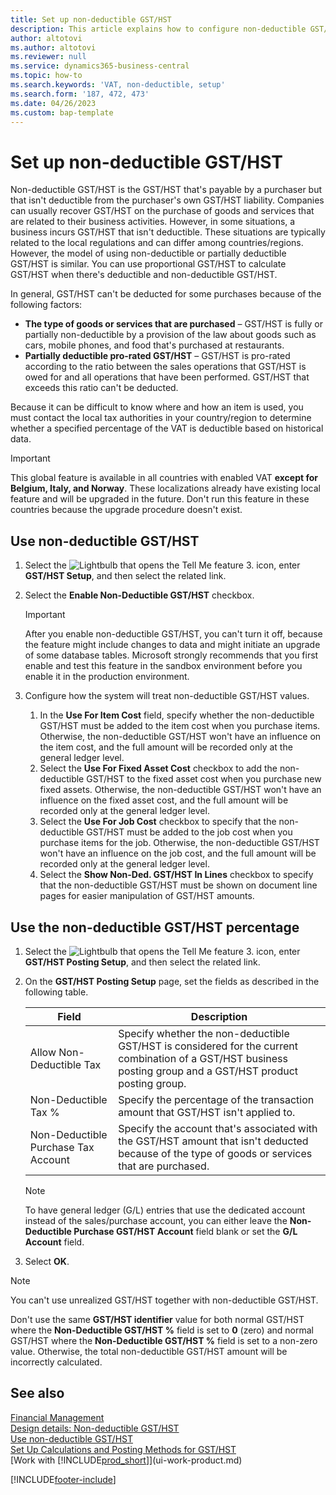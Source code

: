 ```yaml
---
title: Set up non-deductible GST/HST
description: This article explains how to configure non-deductible GST/HST in Microsoft Dynamics 365 Business Central.
author: altotovi
ms.author: altotovi
ms.reviewer: null
ms.service: dynamics365-business-central
ms.topic: how-to
ms.search.keywords: 'VAT, non-deductible, setup'
ms.search.form: '187, 472, 473'
ms.date: 04/26/2023
ms.custom: bap-template
---
```


# Set up non-deductible GST/HST

Non-deductible GST/HST is the GST/HST that's payable by a purchaser but that isn't deductible from the purchaser's own GST/HST liability. Companies can usually recover GST/HST on the purchase of goods and services that are related to their business activities. However, in some situations, a business incurs GST/HST that isn't deductible. These situations are typically related to the local regulations and can differ among countries/regions. However, the model of using non-deductible or partially deductible GST/HST is similar. You can use proportional GST/HST to calculate GST/HST when there's deductible and non-deductible GST/HST.

In general, GST/HST can't be deducted for some purchases because of the following factors:

- **The type of goods or services that are purchased** – GST/HST is fully or partially non-deductible by a provision of the law about goods such as cars, mobile phones, and food that's purchased at restaurants.
- **Partially deductible pro-rated GST/HST** – GST/HST is pro-rated according to the ratio between the sales operations that GST/HST is owed for and all operations that have been performed. GST/HST that exceeds this ratio can't be deducted.

Because it can be difficult to know where and how an item is used, you must contact the local tax authorities in your country/region to determine whether a specified percentage of the VAT is deductible based on historical data. 

> [!IMPORTANT]
> This global feature is available in all countries with enabled VAT **except for Belgium, Italy, and Norway**. These localizations already have existing local feature and will be upgraded in the future. Don't run this feature in these countries because the upgrade procedure doesn't exist.

## Use non-deductible GST/HST

1. Select the ![Lightbulb that opens the Tell Me feature 3.](media/ui-search/search_small.png "Tell me what you want to do") icon, enter **GST/HST Setup**, and then select the related link.
2. Select the **Enable Non-Deductible GST/HST** checkbox.

    > [!IMPORTANT]
    > After you enable non-deductible GST/HST, you can't turn it off, because the feature might include changes to data and might initiate an upgrade of some database tables. Microsoft strongly recommends that you first enable and test this feature in the sandbox environment before you enable it in the production environment.

3. Configure how the system will treat non-deductible GST/HST values.

    1. In the **Use For Item Cost** field, specify whether the non-deductible GST/HST must be added to the item cost when you purchase items. Otherwise, the non-deductible GST/HST won't have an influence on the item cost, and the full amount will be recorded only at the general ledger level.
    2. Select the **Use For Fixed Asset Cost** checkbox to add the non-deductible GST/HST to the fixed asset cost when you purchase new fixed assets. Otherwise, the non-deductible GST/HST won't have an influence on the fixed asset cost, and the full amount will be recorded only at the general ledger level.
    3. Select the **Use For Job Cost** checkbox to specify that the non-deductible GST/HST must be added to the job cost when you purchase items for the job. Otherwise, the non-deductible GST/HST won't have an influence on the job cost, and the full amount will be recorded only at the general ledger level.
    4. Select the **Show Non-Ded. GST/HST In Lines** checkbox to specify that the non-deductible GST/HST must be shown on document line pages for easier manipulation of GST/HST amounts.

## Use the non-deductible GST/HST percentage

1. Select the ![Lightbulb that opens the Tell Me feature 3.](media/ui-search/search_small.png "Tell me what you want to do") icon, enter **GST/HST Posting Setup**, and then select the related link.
2. On the **GST/HST Posting Setup** page, set the fields as described in the following table.

    | Field | Description |
    |-------|-------------|
    | Allow Non-Deductible Tax | Specify whether the non-deductible GST/HST is considered for the current combination of a GST/HST business posting group and a GST/HST product posting group. |
    | Non-Deductible Tax % | Specify the percentage of the transaction amount that GST/HST isn't applied to. |
    | Non-Deductible Purchase Tax Account | Specify the account that's associated with the GST/HST amount that isn't deducted because of the type of goods or services that are purchased. |

    > [!NOTE]
    > To have general ledger (G/L) entries that use the dedicated account instead of the sales/purchase account, you can either leave the **Non-Deductible Purchase GST/HST Account** field blank or set the **G/L Account** field.

3. Select **OK**.

> [!NOTE]
> You can't use unrealized GST/HST together with non-deductible GST/HST.
>
> Don't use the same **GST/HST identifier** value for both normal GST/HST where the **Non-Deductible GST/HST %** field is set to **0** (zero) and normal GST/HST where the **Non-Deductible GST/HST %** field is set to a non-zero value. Otherwise, the total non-deductible GST/HST amount will be incorrectly calculated.

## See also 

[Financial Management](finance.md)  
[Design details: Non-deductible GST/HST](design-details-nondeductible-vat.md)  
[Use non-deductible GST/HST](finance-how-use-non-deductible-vat.md)  
[Set Up Calculations and Posting Methods for GST/HST](finance-setup-vat.md)  
[Work with [!INCLUDE[prod_short](includes/prod_short.md)]](ui-work-product.md)  

[!INCLUDE[footer-include](includes/footer-banner.md)]
